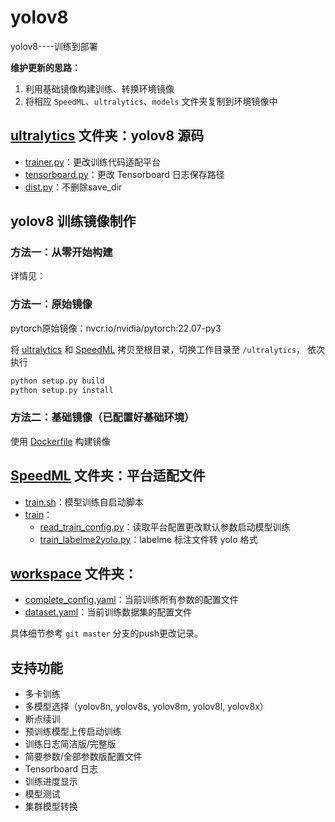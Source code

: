 # yolov8
yolov8----训练到部署

**维护更新的思路：**
1. 利用基础镜像构建训练、转换环境镜像
2. 将相应 `SpeedML`、`ultralytics`、`models` 文件夹复制到环境镜像中

## [ultralytics](ultralytics) 文件夹：yolov8 源码
- [trainer.py](ultralytics%2Fultralytics%2Fengine%2Ftrainer.py)：更改训练代码适配平台
- [tensorboard.py](ultralytics%2Fultralytics%2Futils%2Fcallbacks%2Ftensorboard.py)：更改 Tensorboard 日志保存路径
- [dist.py](ultralytics%2Fultralytics%2Futils%2Fdist.py)：不删除save_dir


## yolov8 训练镜像制作
### 方法一：从零开始构建
详情见：

### 方法一：原始镜像
pytorch原始镜像：nvcr.io/nvidia/pytorch:22.07-py3

将 [ultralytics](ultralytics) 和 [SpeedML](SpeedML) 拷贝至根目录，切换工作目录至 `/ultralytics`，
依次执行
```bash
python setup.py build
python setup.py install
```

### 方法二：基础镜像（已配置好基础环境）
使用 [Dockerfile](SpeedML_yolov8/train/Dockerfile.train) 构建镜像



## [SpeedML](SpeedML) 文件夹：平台适配文件
- [train.sh](SpeedML%2Ftrain.sh)：模型训练自启动脚本
- [train](SpeedML%2Ftrain)：
  - [read_train_config.py](SpeedML%2Ftrain%2Fread_train_config.py)：读取平台配置更改默认参数启动模型训练
  - [train_labelme2yolo.py](SpeedML%2Ftrain%2Ftrain_labelme2yolo.py)：labelme 标注文件转 yolo 格式

## [workspace](workspace) 文件夹：
- [complete_config.yaml](workspace%2Fcomplete_config.yaml)：当前训练所有参数的配置文件
- [dataset.yaml](workspace%2Fdataset.yaml)：当前训练数据集的配置文件

具体细节参考 `git master` 分支的push更改记录。

## 支持功能
- 多卡训练
- 多模型选择（yolov8n, yolov8s, yolov8m, yolov8l, yolov8x）
- 断点续训
- 预训练模型上传启动训练 
- 训练日志简洁版/完整版 
- 简要参数/全部参数版配置文件 
- Tensorboard 日志 
- 训练进度显示 
- 模型测试
- 集群模型转换